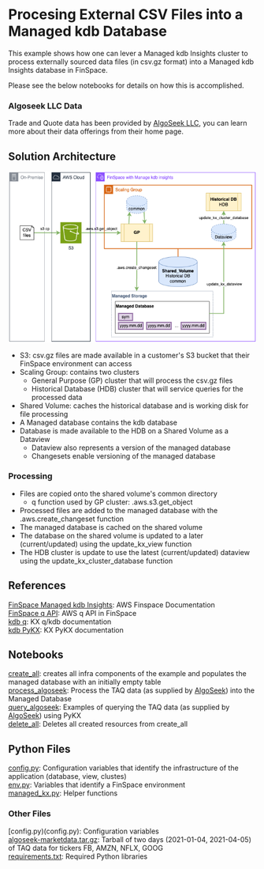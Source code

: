 # Procesing External CSV Files into a Managed kdb Database
This example shows how one can lever a Managed kdb Insights cluster to process externally sourced data files (in csv.gz format) into a Managed kdb Insights database in FinSpace.

Please see the below notebooks for details on how this is accomplished.

### Algoseek LLC Data
Trade and Quote data has been provided by [AlgoSeek LLC](https://www.algoseek.com/), you can learn more about their data offerings from their home page.

## Solution Architecture
![Architecture](images/csv_arch.png "Architecture")

- S3: csv.gz files are made available in a customer's S3 bucket that their FinSpace environment can access   
- Scaling Group: contains two clusters   
  - General Purpose (GP) cluster that will process the csv.gz files   
  - Historical Database (HDB) cluster that will service queries for the processed data   
- Shared Volume: caches the historical database and is working disk for file processing   
- A Managed database contains the kdb database   
- Database is made available to the HDB on a Shared Volume as a Dataview
  - Dataview also represents a version of the managed database
  - Changesets enable versioning of the managed database   

### Processing
- Files are copied onto the shared volume's common directory   
  - q function used by GP cluster: .aws.s3.get_object   
- Processed files are added to the managed database with the .aws.create_changeset function   
- The managed database is cached on the shared volume   
- The database on the shared volume is updated to a later (current/updated) using the update_kx_view function   
- The HDB cluster is update to use the latest (current/updated) dataview using the update_kx_cluster_database function   


## References
[FinSpace Managed kdb Insights](https://docs.aws.amazon.com/finspace/latest/userguide/finspace-managed-kdb.html): AWS Finspace Documentation   
[FinSpace q API](https://docs.aws.amazon.com/finspace/latest/userguide/interacting-with-kdb-q-apis.html): AWS q API in FinSpace   
[kdb q](https://code.kx.com/q/ref/): KX q/kdb documentation  
[kdb PyKX](https://code.kx.com/pykx/2.4/): KX PyKX documentation     

## Notebooks
[create_all](create_all.ipynb): creates all infra components of the example and populates the managed database with an initially empty table   
[process_algoseek](process_algoseek.ipynb): Process the TAQ data (as supplied by [AlgoSeek](https://www.algoseek.com/)) into the Managed Database   
[query_algoseek](query_algoseek.ipynb): Examples of querying the TAQ data (as supplied by [AlgoSeek](https://www.algoseek.com/)) using PyKX   
[delete_all](delete_all.ipynb): Deletes all created resources from create_all   

## Python Files
[config.py](config.py): Configuration variables that identify the infrastructure of the application (database, view, clustes)   
[env.py](env.py): Variables that identify a FinSpace environment    
[managed_kx.py](managed_kx.py): Helper functions    


### Other Files
[config.py)(config.py): Configuration variables   
[algoseek-marketdata.tar.gz](algoseek-marketdata.tar.gz): Tarball of two days (2021-01-04, 2021-04-05) of TAQ data for tickers FB, AMZN, NFLX, GOOG    
[requirements.txt](requirements.txt): Required Python libraries   



